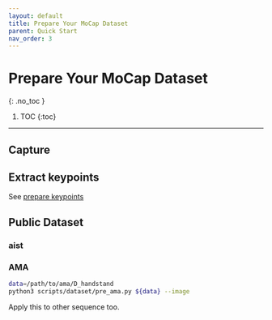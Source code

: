```yaml
---
layout: default
title: Prepare Your MoCap Dataset
parent: Quick Start
nav_order: 3
---
```


# Prepare Your MoCap Dataset
{: .no_toc }

1. TOC
{:toc}
---

## Capture

## Extract keypoints

See [prepare keypoints](./keypoints.md#extract-keypoints)


## Public Dataset

### aist


### AMA

```bash
data=/path/to/ama/D_handstand
python3 scripts/dataset/pre_ama.py ${data} --image
```

Apply this to other sequence too.